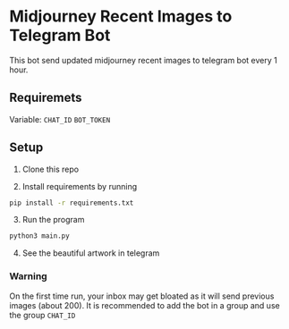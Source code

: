 # Midjourney Recent Images to Telegram Bot
This bot send updated midjourney recent images to telegram bot every 1 hour.
 
## Requiremets

Variable: 
`CHAT_ID`
`BOT_TOKEN`

## Setup

1. Clone this repo

2. Install requirements by running

```bash
pip install -r requirements.txt
```

3. Run the program
```bash
python3 main.py
```

4. See the beautiful artwork in telegram

### Warning
On the first time run, your inbox may get bloated as it will send previous images (about 200).
It is recommended to add the bot in a group and use the group `CHAT_ID` 
